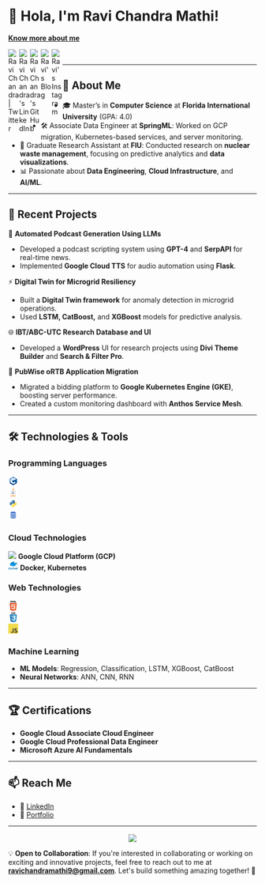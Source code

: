 # 👋 Hola, I'm Ravi Chandra Mathi!  

[**Know more about me**](https://ravi-chandra2709.github.io/ravichandramathi.github.io/)  

<a href="https://twitter.com/RaviCha25539251"><img align="left" alt="Ravi Chandra | Twitter" width="22px" src="https://cdn.jsdelivr.net/npm/simple-icons@v3/icons/twitter.svg" /></a>
<a href="https://www.linkedin.com/in/mathi-ravi-chandra-a714181b2"><img align="left" alt="Ravi Chandra's LinkedIn" width="22px" src="https://cdn.jsdelivr.net/npm/simple-icons@v3/icons/linkedin.svg" /></a>
<a href="https://github.com/Ravi-Chandra2709/Ravi-Chandra2709"><img align="left" alt="Ravi Chandra's GitHub" width="22px" src="https://cdn.jsdelivr.net/npm/simple-icons@v3/icons/github.svg" /></a>
<a href="https://mathiravichandra.blogspot.com"><img align="left" alt="Ravi's Blog" width="22px" src="https://cdn.jsdelivr.net/npm/simple-icons@3.13.0/icons/blogger.svg" /></a>
<a href="https://instagram.com/mr___rc/"><img align="left" alt="Ravi's Instagram" width="22px" src="https://cdn.jsdelivr.net/npm/simple-icons@v3/icons/instagram.svg" /></a>  

<br/>

---

## 🌟 About Me  
- 🎓 Master’s in **Computer Science** at **Florida International University** (GPA: 4.0)  
- 🛠️ Associate Data Engineer at **SpringML**: Worked on GCP migration, Kubernetes-based services, and server monitoring.  
- 🔬 Graduate Research Assistant at **FIU**: Conducted research on **nuclear waste management**, focusing on predictive analytics and **data visualizations**.  
- 📊 Passionate about **Data Engineering**, **Cloud Infrastructure**, and **AI/ML**.  

---

## 🔭 Recent Projects  
🚀 **Automated Podcast Generation Using LLMs**  
- Developed a podcast scripting system using **GPT-4** and **SerpAPI** for real-time news.  
- Implemented **Google Cloud TTS** for audio automation using **Flask**.  

⚡ **Digital Twin for Microgrid Resiliency**  
- Built a **Digital Twin framework** for anomaly detection in microgrid operations.  
- Used **LSTM, CatBoost,** and **XGBoost** models for predictive analysis.  

🌐 **IBT/ABC-UTC Research Database and UI**  
- Developed a **WordPress** UI for research projects using **Divi Theme Builder** and **Search & Filter Pro**.  

🎯 **PubWise oRTB Application Migration**  
- Migrated a bidding platform to **Google Kubernetes Engine (GKE)**, boosting server performance.  
- Created a custom monitoring dashboard with **Anthos Service Mesh**.  

---

## 🛠️ Technologies & Tools  
### Programming Languages  
<code><img height="20" src="https://raw.githubusercontent.com/github/explore/80688e429a7d4ef2fca1e82350fe8e3517d3494d/topics/c/c.png"></code>  
<code><img height="20" src="https://raw.githubusercontent.com/github/explore/80688e429a7d4ef2fca1e82350fe8e3517d3494d/topics/java/java.png"></code>  
<code><img height="20" src="https://raw.githubusercontent.com/github/explore/80688e429a7d4ef2fca1e82350fe8e3517d3494d/topics/python/python.png"></code>  
<code><img height="20" src="https://raw.githubusercontent.com/github/explore/80688e429a7d4ef2fca1e82350fe8e3517d3494d/topics/sql/sql.png"></code>  

### Cloud Technologies  
<code><img height="20" src="https://upload.wikimedia.org/wikipedia/commons/thumb/9/95/Google_Cloud_logo.svg/1200px-Google_Cloud_logo.svg.png"></code> **Google Cloud Platform (GCP)**  
<code><img height="20" src="https://raw.githubusercontent.com/github/explore/e65ef46ef3e7bc457c93622f6a89fe8d3fd131d5/topics/docker/docker.png"></code> **Docker, Kubernetes**  

### Web Technologies  
<code><img height="20" src="https://raw.githubusercontent.com/github/explore/379d49236d826364be968345e0a085d044108cff/topics/html/html.png"></code>  
<code><img height="20" src="https://raw.githubusercontent.com/github/explore/379d49236d826364be968345e0a085d044108cff/topics/css/css.png"></code>  
<code><img height="20" src="https://raw.githubusercontent.com/github/explore/379d49236d826364be968345e0a085d044108cff/topics/javascript/javascript.png"></code>  

### Machine Learning  
- **ML Models**: Regression, Classification, LSTM, XGBoost, CatBoost  
- **Neural Networks**: ANN, CNN, RNN  

---

## 🏆 Certifications  
- **Google Cloud Associate Cloud Engineer**  
- **Google Cloud Professional Data Engineer**  
- **Microsoft Azure AI Fundamentals**  

---

## 📫 Reach Me  
- 💼 [LinkedIn](https://www.linkedin.com/in/ravichandramathi/)  
- 📜 [Portfolio](https://ravi-chandra2709.github.io/ravichandramathi.github.io/)  

---

<p align="center">  
  <img align="center" src="https://github-readme-stats.vercel.app/api?username=Ravi-Chandra2709&show_icons=true&theme=radical" />  
</p>  

💡 **Open to Collaboration**: If you're interested in collaborating or working on exciting and innovative projects, feel free to reach out to me at **ravichandramathi9@gmail.com**. Let's build something amazing together! 🚀
